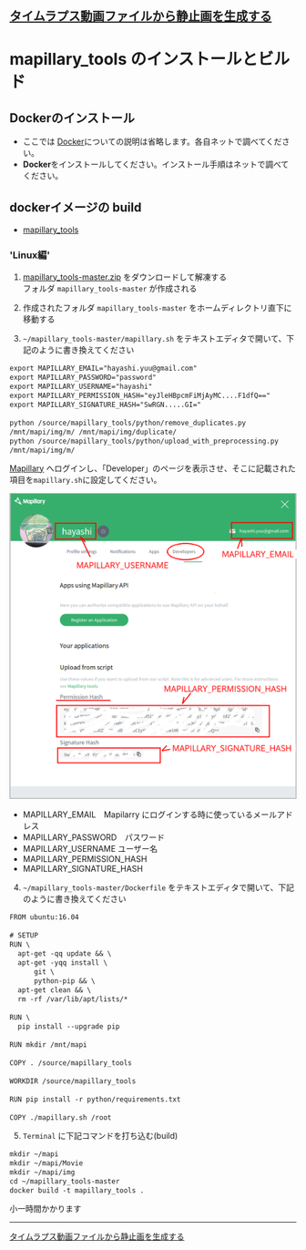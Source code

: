 [タイムラプス動画ファイルから静止画を生成する](README.md)
----

# mapillary_tools のインストールとビルド

## Dockerのインストール

 * ここでは [Docker]()についての説明は省略します。各自ネットで調べてください。
 * **Docker**をインストールしてください。インストール手順はネットで調べてください。


## dockerイメージの build

 * [mapillary_tools](https://github.com/mapillary/mapillary_tools)

### 'Linux編'

1. [mapillary_tools-master.zip](https://github.com/mapillary/mapillary_tools/archive/master.zip) をダウンロードして解凍する  
フォルダ `mapillary_tools-master` が作成される

2. 作成されたフォルダ `mapillary_tools-master` をホームディレクトリ直下に移動する

3. `~/mapillary_tools-master/mapillary.sh` をテキストエディタで開いて、下記のように書き換えてください  
  ```
  export MAPILLARY_EMAIL="hayashi.yuu@gmail.com"
  export MAPILLARY_PASSWORD="password"
  export MAPILLARY_USERNAME="hayashi"
  export MAPILLARY_PERMISSION_HASH="eyJleHBpcmFiMjAyMC....F1dfQ=="
  export MAPILLARY_SIGNATURE_HASH="SwRGN.....GI="
  
  python /source/mapillary_tools/python/remove_duplicates.py /mnt/mapi/img/m/ /mnt/mapi/img/duplicate/
  python /source/mapillary_tools/python/upload_with_preprocessing.py /mnt/mapi/img/m/
  ```

[Mapillary](https://www.mapillary.com/app/settings/developers) へログインし、「Developer」のページを表示させ、そこに記載された項目を`mapillary.sh`に設定してください。

  ![mapiProfile](mapiProfile.png)

 * MAPILLARY_EMAIL　Mapilarry にログインする時に使っているメールアドレス
 * MAPILLARY_PASSWORD　パスワード
 * MAPILLARY_USERNAME   ユーザー名
 * MAPILLARY_PERMISSION_HASH
 * MAPILLARY_SIGNATURE_HASH

4. `~/mapillary_tools-master/Dockerfile` をテキストエディタで開いて、下記のように書き換えてください  
  ```
  FROM ubuntu:16.04
  
  # SETUP
  RUN \
    apt-get -qq update && \
    apt-get -yqq install \
        git \
        python-pip && \
    apt-get clean && \
    rm -rf /var/lib/apt/lists/*
  
  RUN \
    pip install --upgrade pip
  
  RUN mkdir /mnt/mapi
  
  COPY . /source/mapillary_tools
  
  WORKDIR /source/mapillary_tools
  
  RUN pip install -r python/requirements.txt
  
  COPY ./mapillary.sh /root
  ```

5. `Terminal` に下記コマンドを打ち込む(build)
  ```
  mkdir ~/mapi
  mkdir ~/mapi/Movie
  mkdir ~/mapi/img
  cd ~/mapillary_tools-master
  docker build -t mapillary_tools .
  ```
  小一時間かかります


----
[タイムラプス動画ファイルから静止画を生成する](README.md)